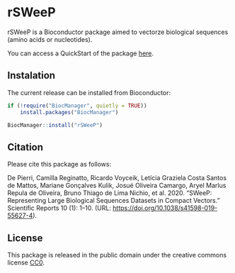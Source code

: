 # rSWeeP

rSWeeP is a Bioconductor package aimed to vectorze biological sequences (amino acids or nucleotides).

You can access a QuickStart of the package [here](https://camilapperico.github.io/rSWeeP_quickstart.html).

## Instalation

The current release can be installed from Bioconductor:

```r
if (!require("BiocManager", quietly = TRUE))
    install.packages("BiocManager")

BiocManager::install("rSWeeP")
```

## Citation

Please cite this package as follows:

De Pierri, Camilla Reginatto, Ricardo Voyceik, Letı́cia Graziela Costa Santos de Mattos, Mariane Gonçalves Kulik, Josué Oliveira Camargo, Aryel Marlus Repula de Oliveira, Bruno Thiago de Lima Nichio, et al. 2020. “SWeeP: Representing Large Biological Sequences Datasets in Compact Vectors.” Scientific Reports 10 (1): 1–10. (URL: https://doi.org/10.1038/s41598-019-55627-4). 

## License

This package is released in the public domain under the creative commons license [CC0](https://tldrlegal.com/license/creative-commons-cc0-1.0-universal). 

